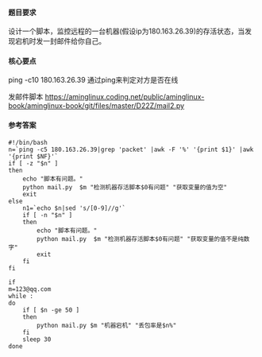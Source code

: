 #### 题目要求
 设计一个脚本，监控远程的一台机器(假设ip为180.163.26.39)的存活状态，当发现宕机时发一封邮件给你自己。

#### 核心要点
 ping -c10 180.163.26.39 通过ping来判定对方是否在线

 发邮件脚本  https://aminglinux.coding.net/public/aminglinux-book/aminglinux-book/git/files/master/D22Z/mail2.py

#### 参考答案
```
#!/bin/bash
n=`ping -c5 180.163.26.39|grep 'packet' |awk -F '%' '{print $1}' |awk '{print $NF}'`
if [ -z "$n" ]
then
    echo "脚本有问题。"
    python mail.py  $m "检测机器存活脚本$0有问题" "获取变量的值为空"
    exit
else
    n1=`echo $n|sed 's/[0-9]//g'`
    if [ -n "$n" ]
    then
        echo "脚本有问题。"
        python mail.py  $m "检测机器存活脚本$0有问题" "获取变量的值不是纯数字"
        exit 
    fi
fi

if 
m=123@qq.com
while :
do
    if [ $n -ge 50 ]
    then
    	python mail.py $m "机器宕机" "丢包率是$n%"
    fi
    sleep 30
done

```
